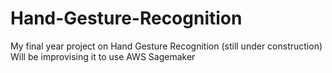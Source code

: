 # Hand-Gesture-Recognition
My final year project on Hand Gesture Recognition
(still under construction)
Will be improvising it to use AWS Sagemaker

